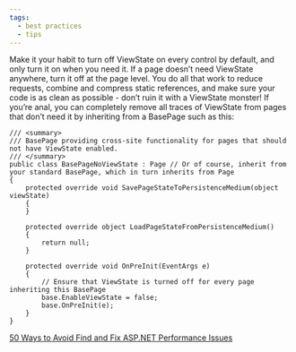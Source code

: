 ```yaml
---
tags:
  - best practices
  - tips
---
```


Make it your habit to turn off ViewState on every control by default, and only turn it on when you need it. If a page doesn’t need ViewState anywhere, turn it off at the page level. You do all that work to reduce requests, combine and compress static references, and make sure your code is as clean as possible - don’t ruin it with a ViewState monster! If you’re anal, you can completely remove all traces of ViewState from pages that don’t need it by inheriting from a BasePage such as this:

```
/// <summary>
/// BasePage providing cross-site functionality for pages that should not have ViewState enabled.
/// </summary>
public class BasePageNoViewState : Page // Or of course, inherit from your standard BasePage, which in turn inherits from Page
{
    protected override void SavePageStateToPersistenceMedium(object viewState)
    {
    }
 
    protected override object LoadPageStateFromPersistenceMedium()
    {
        return null;
    }
 
    protected override void OnPreInit(EventArgs e)
    {
        // Ensure that ViewState is turned off for every page inheriting this BasePage
        base.EnableViewState = false;
        base.OnPreInit(e);
    }
}
```

[50 Ways to Avoid Find and Fix ASP.NET Performance Issues](https://www.red-gate.com/library/50-ways-to-avoid-find-and-fix-asp-net-performance-issues)